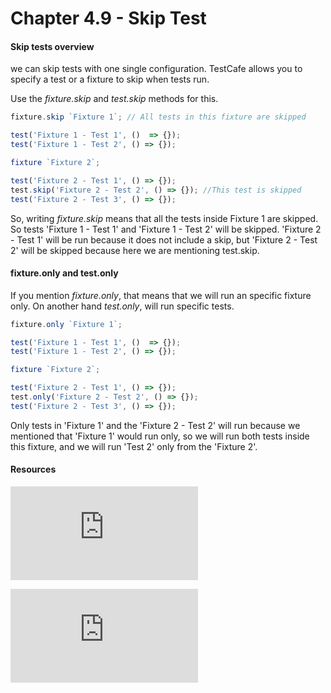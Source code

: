 # Chapter 4.9 - Skip Test

#### Skip tests overview

we can skip tests with one single configuration. TestCafe allows you to specify a test or a fixture to skip when tests run.

Use the *fixture.skip* and *test.skip* methods for this.


```javascript
fixture.skip `Fixture 1`; // All tests in this fixture are skipped

test('Fixture 1 - Test 1', ()  => {});
test('Fixture 1 - Test 2', () => {});

fixture `Fixture 2`;

test('Fixture 2 - Test 1', () => {});
test.skip('Fixture 2 - Test 2', () => {}); //This test is skipped
test('Fixture 2 - Test 3', () => {});
```

So, writing *fixture.skip* means that all the tests inside Fixture 1 are skipped. So tests 'Fixture 1 - Test 1' and 'Fixture 1 - Test 2' will be skipped.
'Fixture 2 - Test 1' will be run because it does not include a skip, but 'Fixture 2 - Test 2' will be skipped because here we are mentioning test.skip. 

####  fixture.only and test.only

If you mention *fixture.only*, that means that we will run an specific fixture only. On another hand *test.only*,  will run specific tests.

```javascript
fixture.only `Fixture 1`; 

test('Fixture 1 - Test 1', ()  => {});
test('Fixture 1 - Test 2', () => {});

fixture `Fixture 2`;

test('Fixture 2 - Test 1', () => {});
test.only('Fixture 2 - Test 2', () => {}); 
test('Fixture 2 - Test 3', () => {});
```

Only tests in 'Fixture 1' and the 'Fixture 2 - Test 2' will run because we mentioned that 'Fixture 1' would run only, so we will run both tests inside this fixture, and we will run 'Test 2' only from the 'Fixture 2'.

#### Resources

![TestCafe - Organize Tests](https://devexpress.github.io/testcafe/documentation/guides/basic-guides/organize-tests.html)

![Source chapter 4.9](https://testautomationu.applitools.com/testcafe-tutorial/chapter4.9.html)
